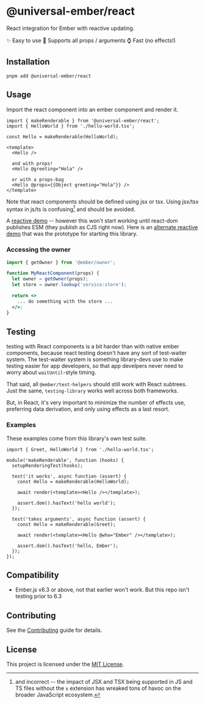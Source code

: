 # @universal-ember/react

React integration for Ember with reactive updating.

✨ Easy to use
🎉 Supports all props / arguments
⌚ Fast (no effects!)

## Installation

```
pnpm add @universal-ember/react
```

## Usage

Import the react component into an ember component and render it.

```gjs
import { makeRenderable } from '@universal-ember/react';
import { HelloWorld } from './hello-world.tsx';

const Hello = makeRenderable(HelloWorld);

<template>
  <Hello />

  and with props!
  <Hello @greeting="Hola" />

  or with a props-bag
  <Hello @props={{Object greeting="Hola"}} />
</template>
```

Note that react components should be defined using jsx or tsx. Using jsx/tsx syntax in  js/ts is confusing[^and-incorrect] and should be avoided. 

[^and-incorrect]: and incorrect -- the impact of JSX and TSX being supported in JS and TS files without the `x` extension has wreaked tons of havoc on the broader JavaScript ecosystem.

A [reactive demo](https://limber.glimdown.com/edit?c=JYWwDg9gTgLgBAYQuCA7Apq%2BAzKy4DkAAgOYA2oI6UA9AMbKQZYEDcAUKJLHAN5wwoAQzoBrdABM4AXzi58xcpWo1BI0cFQk2nFD350o6ITHQAlTBOpCARmXQy5eEISIBXVMABu1AM5CyAFp0EBsVIxEYHV1ueH4AFQghXxgkLCFNagAaASSUx3kXAgi6GECYPJhgbABPaIZUfNQIKtq4AF44AAoASg6APlzkmC6AIgB3CHGc3wg4Y18a0Z6OBvzE4d8ABWgYAI64ECFxC1QrYTt0Lo2UtL3MqBX2dhoaOAtI72AYGoBCdjW8BgAAsQg5OnR0GQyF0CBQSMCok92OgAB6xOBWbBCNxkeB0MjJXxwAASULIEAA6tAyFI0aYzsSkChmHF2HA4EQ1GJJHAGB54J0AAwcDlc4Q8qQgsEHOHABFRDjsuCaQxgrAHXoDATA4C%2BAB0-I1AGpOgBGUW5EjkdDxUFUTV9dqDEF6-XSh2dV0Gj3g9qdOUKghwAD8hAkQigomDAC5CPDEdEOQAeUzgQmmfrKjkINxQIxYBx2sFx3i8b3u%2B3oaTSbNwZM3GDbXb7Oscsu-QKBOB2vUq4kAKzc%2BWlcBseHGvmocAA8jYB%2BhSjlmq6tHIhKg6DU4F2a23OWA8GBfO0y3OF6UdWD2r7DXmCzAa3A6zQs3XkzY3DAKqg4GgCcAYinuWuo%2BhA1r2MWVA1v0FQQQ4vrJjQn7fmgWYcimKE-s%2BGEYT8YDoO0oxYWgow4bhf6bhQQFliu1Q1DB%2B6NnA4zfMCcAlGUFTDPR77IV%2BP7ofWqghGAGboFmtZAA&format=gjs&shadowdom=off) -- however this won't start working until react-dom publishes ESM (they publish as CJS right now). Here is an [alternate reactive demo](https://limber.glimdown.com/edit?c=JYWwDg9gTgLgBAYQuCA7Apq%2BAzKy4DkAAgOYA2oI6UA9AMbKQZYEDcAUKJLHAN5wwoAQzoBrdABM4AXzi58xcpWo1BI0cFQk2nFD35oZcvCEJF0IAEYqQECcGzBqOrtHj9b9x9SPzTBC2soAFpPBycoFz13ODoodCEYdAAlCAh4WT9CAAsYGDAAZwAuGhp0ApAAOgLsmniRGGCJZHoKTBgo7hi4hKSAUTILdt8THLzCkrKK6tr6ug6OV31Y9DIyEYVA6mD4gogAVyg6cp1dLr44ABUIIQKYJCwhTWoAGgEbu43-XPzi0vKqjU6gl5sEYB8YA4AJ5EACMsMqAAZKgAWU4MVCfeKoCTUSRwAC8cAwAHc4AB1BKiACyQjAAAoAJQcDFYzC4qCEuBhbxQen01ZDLBvADaDBQzBgbzAeEKAF1GYSAHx8dhwOCDeB4dJc7EcySVEjoGACwZULDMtVwBxwekAQm1MEVvCt6sdXJ6iRSaRNgvNTo46rd7LxEmqxtNQqlcEdlvV0itVsdlT11Hpnv6Zva6cYaHa0tlBUZzLg7CtpRjxsOqFtioJKuT%2B1QtibJst0kZZdZ8FQ6WhXKZyvetxNACISRASW89nAEgUoaPLV20J9kiD4ESADxJcBkL1Kq2b%2BwANz4vFTnKI4qYwyIMoghWk0iVm5oJ4Pr53YD3SSVHHY3YCNkQweqsZD0gQFAkLkBCWoB4IkOQ6CXMBVADnWKowKh6CVHQhzYhuQFDLh%2BHDAS5GEFBMFwAA-IQEhCFAogEHARSUcA0ELGW6AAB7nLi2BCPsZDwHQe4FAUcAABJgRA5LQGQUi8UkOKSUgErDC66pEGoYj4gwrZcoi-7qpoPT%2BuhQ5YcABS4QcWBwAA1ESsImXA24WN%2B%2B6uogpFYOgVzYWxvC8FhxF4VABFPj5m5rg0pZBkGV65pKBIhdcI4PDATwYFAT4JYlZ52sEwSBTZ1qSQAVvsnxhXAlh4CSBQ%2BAA8pYlXoPMby9tZWhyEIqB0FCcAldFhVwHehZpbwbUdfMRFUASYVUCRkXtPlPk0AeMWWPseSGGgYnAGI00IUhKFDE%2BSpnYMC3oK%2Bu37agB6JZuj3gjWPnqjAUJgOgBKju9aCjgViUhYYo5HWIIM9dCV1fVcEJwCSwBYZWDRghC0IxTQQPPYeqieT%2B6AHgmQA&format=gjs&shadowdom=off) that was the prototype for starting this library.


### Accessing the owner

```jsx
import { getOwner } from '@ember/owner';

function MyReactComponent(props) {
  let owner = getOwner(props);
  let store = owner.lookup('service:store');

  return <>
    ... do something with the store ...
  </>;
}
```

## Testing

testing with React components is a bit harder than with native ember components, because react testing doesn't have any sort of test-waiter system.  The test-waiter system is something library-devs use to make testing easier for app developers, so that app develpers never need to worry about `waitUntil`-style timing.

That said, all `@ember/test-helpers` should still work with React subtrees. 
Just the same, `testing-library` works well across both frameworks.

But, in React, it's very important to minimize the number of effects use, preferring data derivation, and only using effects as a last resort.


### Examples


These examples come from this library's own test suite.

```gjs
import { Greet, HelloWorld } from './hello-world.tsx';

module('makeRenderable', function (hooks) {
  setupRenderingTest(hooks);

  test('it works', async function (assert) {
    const Hello = makeRenderable(HelloWorld);

    await render(<template><Hello /></template>);

    assert.dom().hasText('hello world');
  });

  test('takes arguments', async function (assert) {
    const Hello = makeRenderable(Greet);

    await render(<template><Hello @who="Ember" /></template>);

    assert.dom().hasText('hello, Ember');
  });
});
```

## Compatibility

- Ember.js v6.3 or above, not that earlier won't work. But this repo isn't testing prior to 6.3


## Contributing

See the [Contributing](CONTRIBUTING.md) guide for details.

## License

This project is licensed under the [MIT License](LICENSE.md).

